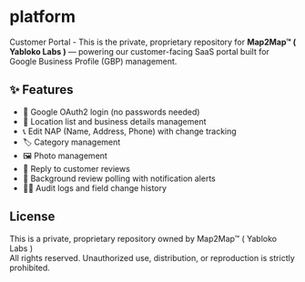 # platform
Customer Portal - This is the private, proprietary repository for **Map2Map™ ( Yabloko Labs )** — powering our customer-facing SaaS portal built for Google Business Profile (GBP) management.


## ✨ Features

- 🔐 Google OAuth2 login (no passwords needed)
- 🏪 Location list and business details management
- 📞 Edit NAP (Name, Address, Phone) with change tracking
- 🏷️ Category management
- 🖼️ Photo management
- 💬 Reply to customer reviews
- 🔁 Background review polling with notification alerts
- 🕵️‍♂️ Audit logs and field change history

## License
This is a private, proprietary repository owned by Map2Map™ ( Yabloko Labs )  
All rights reserved. Unauthorized use, distribution, or reproduction is strictly prohibited.
